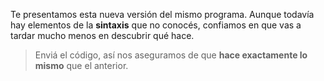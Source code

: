 Te presentamos esta nueva versión del mismo programa. Aunque todavía hay elementos de la **sintaxis** que no conocés, confiamos en que vas a tardar mucho menos en descubrir qué hace.

> Enviá el código, así nos aseguramos de que **hace exactamente lo mismo** que el anterior.

